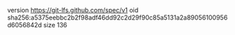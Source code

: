 version https://git-lfs.github.com/spec/v1
oid sha256:a5375eebbc2b2f98adf46dd92c2d29f90c85a5131a2a89056100956d6056842d
size 136
